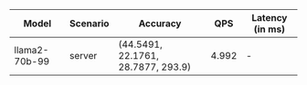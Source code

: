 | Model         | Scenario   | Accuracy                           |   QPS | Latency (in ms)   |
|---------------|------------|------------------------------------|-------|-------------------|
| llama2-70b-99 | server     | (44.5491, 22.1761, 28.7877, 293.9) | 4.992 | -                 |